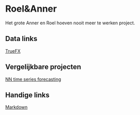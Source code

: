 # Roel&Anner

Het grote Anner en Roel hoeven nooit meer te werken project.

## Data links
[TrueFX](https://www.truefx.com/?page=frontpage)

## Vergelijkbare projecten
[NN time series forecasting](https://medium.com/machine-learning-world/neural-networks-for-algorithmic-trading-part-one-simple-time-series-forecasting-f992daa1045a)

## Handige links
[Markdown](https://guides.github.com/features/mastering-markdown/)
